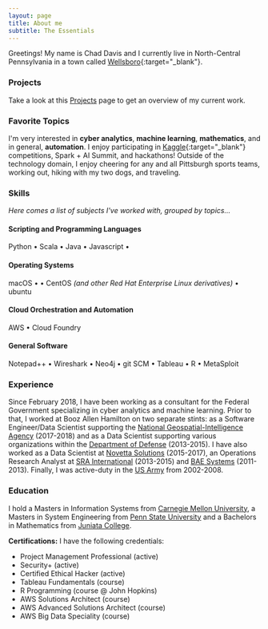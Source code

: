 ```yaml
---
layout: page
title: About me
subtitle: The Essentials
---
```


<i class="fa fa-address-card" aria-hidden="true"></i> Greetings! My name is Chad Davis and I currently live in North-Central Pennsylvania in a town called
[Wellsboro](https://goo.gl/maps/WpjbamYEbSk){:target="_blank"}.


### <i class="fa fa-terminal" aria-hidden="true"></i> Projects

Take a look at this [Projects]() page to get an overview of my current work.

### <i class="fa fa-heart" aria-hidden="true"></i> Favorite Topics

I'm very interested in **cyber analytics**, **machine learning**, **mathematics**, and in general, **automation**. I enjoy participating in [Kaggle](https://kaggle.com){:target="_blank"} competitions, Spark + AI Summit, and hackathons! Outside of the technology domain, I enjoy  cheering for any and all Pittsburgh sports teams, working out, hiking with my two dogs, and traveling.

### <i class="fa fa-cubes" aria-hidden="true"></i> Skills
*Here comes a list of subjects I've worked with, grouped by topics...*

#### <i class="fa fa-code" aria-hidden="true"></i> Scripting and Programming Languages

Python &bull; Scala &bull; Java &bull; Javascript &bull;

#### <i class="fa fa-terminal" aria-hidden="true"></i> Operating Systems

macOS &bull; &bull; CentOS *(and other Red Hat Enterprise Linux derivatives)* &bull; ubuntu

#### <i class="fa fa-cloud" aria-hidden="true"></i> Cloud Orchestration and Automation

AWS &bull; Cloud Foundry

#### <i class="fa fa-gear" aria-hidden="true"></i> General Software

Notepad++ &bull; Wireshark &bull; Neo4j &bull; git SCM &bull; Tableau &bull; R &bull; MetaSploit 

### <i class="fa fa-briefcase" aria-hidden="true"></i> Experience
Since February 2018, I have been working as a consultant for the Federal Government specializing in cyber analytics and machine learning. Prior to that, I worked at Booz Allen Hamilton on two separate stints: as a Software Engineer/Data Scientist supporting the [National Geospatial-Intelligence Agency](https://www.nga.mil/Pages/Default.aspx) (2017-2018) and as a Data Scientist supporting various organizations within the [Department of Defense](https://www.defense.gov/) (2013-2015). I have also worked as a Data Scientist at [Novetta Solutions](www.novetta.com) (2015-2017), an Operations Research Analyst at [SRA International](https://www.linkedin.com/company/sra-international/) (2013-2015) and [BAE Systems](https://www.baesystems.com/en/home) (2011-2013). Finally, I was active-duty in the [US Army](https://www.army.mil) from 2002-2008.


### <i class="fa fa-graduation-cap" aria-hidden="true"></i> Education
I hold a Masters in Information Systems from [Carnegie Mellon University](https://www.cmu.edu), a Masters in System Engineering from [Penn State University](https://www.psu.edu) and a Bachelors in Mathematics from [Juniata College](https://www.juniata.edu).

**Certifications:** I have the following credentials: 
- Project Management Professional (active)
- Security+ (active)
- Certified Ethical Hacker (active)
- Tableau Fundamentals (course)
- R Programming (course @ John Hopkins)
- AWS Solutions Architect (course)
- AWS Advanced Solutions Architect (course)
- AWS Big Data Speciality (course)

